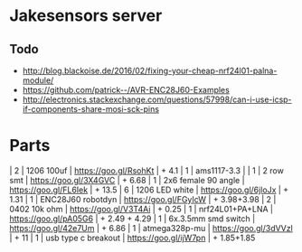 # Jakesensors server

## Todo

- http://blog.blackoise.de/2016/02/fixing-your-cheap-nrf24l01-palna-module/
- https://github.com/patrick--/AVR-ENC28J60-Examples
- http://electronics.stackexchange.com/questions/57998/can-i-use-icsp-if-components-share-mosi-sck-pins

# Parts

| 2 | 1206 100uf          | https://goo.gl/RsohKt | + 4.1
| 1 | ams1117-3.3         |
| 1 | 2 row smt           | https://goo.gl/3X4GVC | + 6.68
| 1 | 2x6 female 90 angle | https://goo.gl/FL6Iek | + 13.5
| 6 | 1206 LED white      | https://goo.gl/6jloJx | + 1.31
| 1 | ENC28J60 robotdyn   | https://goo.gl/FGyIcW | + 3.98+3.98
| 2 | 0402 10k ohm        | https://goo.gl/V3T4Ai | + 0.25
| 1 | nrf24L01+PA+LNA     | https://goo.gl/pA05G6 | + 2.49 + 4.29
| 1 | 6x.3.5mm smd switch | https://goo.gl/42e7Um | + 6.86
| 1 | atmega328p-mu       | https://goo.gl/3dVVzl | + 11
| 1 | usb type c breakout | https://goo.gl/ijW7pn | + 1.85+1.85
